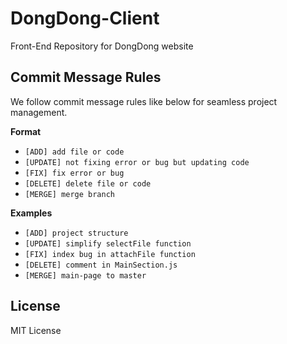 # DongDong-Client
Front-End Repository for DongDong website

## Commit Message Rules
We follow commit message rules like below for seamless project management.

**Format**
- `[ADD] add file or code`
- `[UPDATE] not fixing error or bug but updating code`
- `[FIX] fix error or bug`
- `[DELETE] delete file or code`
- `[MERGE] merge branch`

**Examples**
- `[ADD] project structure`
- `[UPDATE] simplify selectFile function`
- `[FIX] index bug in attachFile function`
- `[DELETE] comment in MainSection.js`
- `[MERGE] main-page to master`

## License
MIT License
